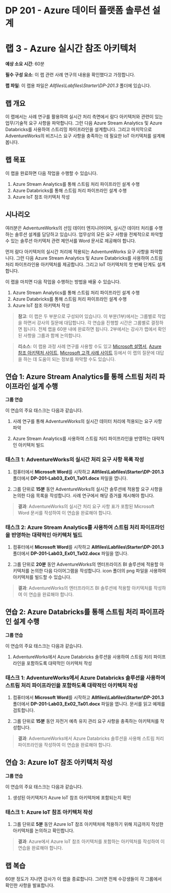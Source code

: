 ﻿---
lab:
    title: 'Azure 실시간 참조 아키텍처'
    module: '모듈 3: Azure 실시간 참조 아키텍처'
---

# DP 201 - Azure 데이터 플랫폼 솔루션 설계
# 랩 3 - Azure 실시간 참조 아키텍처

**예상 소요 시간**: 60분

**필수 구성 요소**: 이 랩 관련 사례 연구의 내용을 확인했다고 가정합니다.

**랩 파일**: 이 랩용 파일은 _Allfiles\Labfiles\Starter\DP-201.3_ 폴더에 있습니다.

## 랩 개요

이 랩에서는 사례 연구를 활용하여 실시간 처리 측면에서 람다 아키텍처와 관련이 있는 업무/기술적 요구 사항을 파악합니다. 그런 다음 Azure Stream Analytics 및 Azure Databricks를 사용하여 스트리밍 파이프라인을 설계합니다. 그리고 마지막으로 AdventureWorks의 비즈니스 요구 사항을 충족하는 데 필요한 IoT 아키텍처를 설계해 봅니다.

## 랩 목표
  
이 랩을 완료하면 다음 작업을 수행할 수 있습니다.

1. Azure Stream Analytics를 통해 스트림 처리 파이프라인 설계 수행
1. Azure Databricks를 통해 스트림 처리 파이프라인 설계 수행
1. Azure IoT 참조 아키텍처 작성

## 시나리오
  
여러분은 AdventureWorks의 선임 데이터 엔지니어이며, 실시간 데이터 처리를 수행하는 솔루션 설계를 담당하고 있습니다. 업무상의 모든 요구 사항을 전체적으로 파악할 수 있는 솔루션 아키텍처 관련 제안서를 Word 문서로 제공해야 합니다.

먼저 람다 아키텍처의 실시간 처리에 적용되는 AdventureWorks 요구 사항을 파악합니다. 그런 다음 Azure Stream Analytics 및 Azure Databricks를 사용하여 스트림 처리 파이프라인용 아키텍처를 제공합니다. 그리고 IoT 아키텍처의 첫 번째 단계도 설계합니다.

이 랩을 마치면 다음 작업을 수행하는 방법을 배울 수 있습니다.

1. Azure Stream Analytics를 통해 스트림 처리 파이프라인 설계 수행
1. Azure Databricks를 통해 스트림 처리 파이프라인 설계 수행
1. Azure IoT 참조 아키텍처 작성

>**참고**: 이 랩은 두 부분으로 구성되어 있습니다. 이 부분(1부)에서는 그룹별로 작업을 하면서 강사의 질문에 대답합니다. 각 연습을 진행할 시간은 그룹별로 결정하면 됩니다. 전체 랩을 60분 내에 완료하면 됩니다. 2부에서는 강사가 랩에서 확인된 사항을 그룹과 함께 논의합니다.

>**리소스**: 이 랩용 과정 사례 연구를 사용할 수도 있고 [Microsoft 설명서](https://docs.microsoft.com), [Azure 참조 아키텍처 사이트](https://docs.microsoft.com/ko-kr/azure/architecture/reference-architectures/), [Microsoft 고객 사례 사이트](https://customers.microsoft.com/) 등에서 이 랩의 질문에 대답을 하는 데 도움이 되는 정보를 파악할 수도 있습니다.

## 연습 1: Azure Stream Analytics를 통해 스트림 처리 파이프라인 설계 수행

**그룹 연습**
  
이 연습의 주요 태스크는 다음과 같습니다.

1. 사례 연구를 통해 AdventureWorks의 실시간 데이터 처리에 적용되는 요구 사항 파악

1. Azure Stream Analytics를 사용하여 스트림 처리 파이프라인을 반영하는 대략적인 아키텍처 빌드

### 태스크 1: AdventureWorks의 실시간 처리 요구 사항 목록 작성

1. 컴퓨터에서 **Microsoft Word**를 시작하고 **Allfiles\Labfiles\Starter\DP-201.3** 폴더에서 **DP-201-Lab03_Ex01_Ta01.docx** 파일을 엽니다.

1. 그룹 단위로 **15분** 동안 AdventureWorks의 실시간 솔루션에 적용할 요구 사항을 논의한 다음 목록을 작성합니다. 사례 연구에서 해당 증거를 제시해야 합니다.

> **결과**: AdventureWorks의 실시간 처리 요구 사항 표가 포함된 Microsoft Word 문서를 작성하여 이 연습을 완료해야 합니다.

### 태스크 2: Azure Stream Analytics를 사용하여 스트림 처리 파이프라인을 반영하는 대략적인 아키텍처 빌드

1. 컴퓨터에서 **Microsoft Word**를 시작하고 **Allfiles\Labfiles\Starter\DP-201.3** 폴더에서 **DP-201-Lab03_Ex01_Ta02.docx** 파일을 엽니다.

1. 그룹 단위로 **20분** 동안 AdventureWorks의 엔터프라이즈 BI 솔루션에 적용할 아키텍처를 논의한 다음 다이어그램을 작성합니다. icon 폴더의 png 파일을 사용하여 아키텍처를 빌드할 수 있습니다.

> **결과**: AdventureWorks의 엔터프라이즈 BI 솔루션에 적용할 아키텍처를 작성하여 이 연습을 완료해야 합니다.

## 연습 2: Azure Databricks를 통해 스트림 처리 파이프라인 설계 수행

**그룹 연습**
  
이 연습의 주요 태스크는 다음과 같습니다.

1. AdventureWorks에서 Azure Databricks 솔루션을 사용하여 스트림 처리 파이프라인을 포함하도록 대략적인 아키텍처 작성

### 태스크 1: AdventureWorks에서 Azure Databricks 솔루션을 사용하여 스트림 처리 파이프라인을 포함하도록 대략적인 아키텍처 작성

1. 컴퓨터에서 **Microsoft Word**를 시작하고 **Allfiles\Labfiles\Starter\DP-201.3** 폴더에서 **DP-201-Lab03_Ex02_Ta01.docx** 파일을 엽니다. 문서를 읽고 예제를 검토합니다.

1. 그룹 단위로 **15분** 동안 자전거 예측 유지 관리 요구 사항을 충족하는 아키텍처를 작성합니다.

> **결과**: AdventureWorks에서 Azure Databricks 솔루션을 사용해 스트림 처리 파이프라인을 작성하여 이 연습을 완료해야 합니다.

## 연습 3: Azure IoT 참조 아키텍처 작성

**그룹 연습**
  
이 연습의 주요 태스크는 다음과 같습니다.

1. 생성된 아키텍처가 Azure IoT 참조 아키텍처에 포함되는지 확인

### 태스크 1: Azure IoT 참조 아키텍처 작성

1. 그룹 단위로 **5분** 동안 Azure IoT 참조 아키텍처에 적용하기 위해 지금까지 작성한 아키텍처를 논의하고 확인합니다.

> **결과**: Azure에서 Azure IoT 참조 아키텍처를 포함하는 아키텍처를 작성하여 이 연습을 완료해야 합니다.

## 랩 복습

60분 정도가 지나면 강사가 이 랩을 종료합니다. 그러면 전체 수강생들이 각 그룹에서 확인한 사항을 발표합니다.